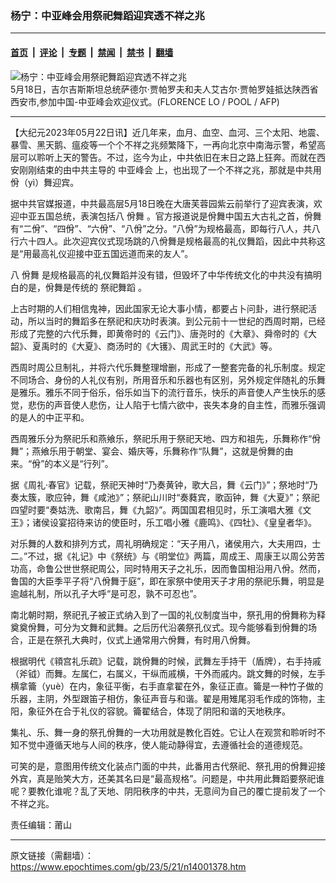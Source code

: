 ### 杨宁：中亚峰会用祭祀舞蹈迎宾透不祥之兆

---

#### [首页](../../../..?n14001378) &nbsp;|&nbsp; [评论](../../../../../epoch-comment?n14001378) &nbsp;|&nbsp; [专题](../../../../../epoch-special?n14001378) &nbsp;|&nbsp; [禁闻](../../../../../epoch-news?n14001378) &nbsp;|&nbsp; [禁书](../../../../../books?n14001378) &nbsp;|&nbsp; [翻墙](https://github.com/gfw-breaker/nogfw/blob/master/README.md?n14001378)


<div><img alt="杨宁：中亚峰会用祭祀舞蹈迎宾透不祥之兆" class="attachment-djy_600_400 size-djy_600_400 wp-post-image" src="https://i.epochtimes.com/assets/uploads/2023/05/id14001069-000_33FG3KR-600x400.jpg"/>
<div class="caption">
 5月18日，吉尔吉斯斯坦总统萨德尔·贾帕罗夫和夫人艾古尔·贾帕罗娃抵达陕西省西安市,参加中国-中亚峰会欢迎仪式。(FLORENCE LO / POOL / AFP)
</div></div><hr/><div class="post_content" id="artbody" itemprop="articleBody">
 <!-- article content begin -->
 <p>
  【大纪元2023年05月22日讯】近几年来，血月、血空、血河、三个太阳、地震、暴雪、黑天鹅、瘟疫等一个个不祥之兆频繁降下，一再向北京中南海示警，希望高层可以聆听上天的警告。不过，迄今为止，中共依旧在末日之路上狂奔。而就在西安刚刚结束的由中共主导的
  <ok href="https://www.epochtimes.com/gb/tag/%E4%B8%AD%E4%BA%9A%E5%B3%B0%E4%BC%9A.html">
   中亚峰会
  </ok>
  上，也出现了一个不祥之兆，那就是中共用佾（yì）舞迎宾。
 </p>
 <p>
  据中共官媒报道，中共最高层5月18日晚在大唐芙蓉园紫云前举行了迎宾表演，欢迎中亚五国总统，表演包括八
  <ok href="https://www.epochtimes.com/gb/tag/%E4%BD%BE%E8%88%9E.html">
   佾舞
  </ok>
  。官方报道说是佾舞中国五大古礼之首，佾舞有“二佾”、“四佾”、“六佾”、“八佾”之分。“八佾”为规格最高，即每行八人，共八行六十四人。此次迎宾仪式现场跳的八佾舞是规格最高的礼仪舞蹈，因此中共称这是“用最高礼仪迎接中亚五国远道而来的友人”。
 </p>
 <p>
  八
  <ok href="https://www.epochtimes.com/gb/tag/%E4%BD%BE%E8%88%9E.html">
   佾舞
  </ok>
  是规格最高的礼仪舞蹈并没有错，但毁坏了中华传统文化的中共没有搞明白的是，佾舞是传统的
  <ok href="https://www.epochtimes.com/gb/tag/%E7%A5%AD%E7%A5%80%E8%88%9E%E8%B9%88.html">
   祭祀舞蹈
  </ok>
  。
 </p>
 <p>
  上古时期的人们相信鬼神，因此国家无论大事小情，都要占卜问卦，进行祭祀活动，所以当时的舞蹈多在祭祀和庆功时表演。到公元前十一世纪的西周时期，已经形成了完整的六代乐舞，即黄帝时的《云门》、唐尧时的《大章》、舜帝时的《大韶》、夏禹时的《大夏》、商汤时的《大镬》、周武王时的《大武》等。
 </p>
 <p>
  西周时周公旦制礼，并将六代乐舞整理增删，形成了一整套完备的礼乐制度。规定不同场合、身份的人礼仪有别，所用音乐和乐器也有区别，另外规定伴随礼的乐舞是雅乐。雅乐不同于俗乐，俗乐如当下的流行音乐，快乐的声音使人产生快乐的感觉，悲伤的声音使人悲伤，让人陷于七情六欲中，丧失本身的自主性，而雅乐强调的是人的中正平和。
 </p>
 <p>
  西周雅乐分为祭祀乐和燕飨乐，祭祀乐用于祭祀天地、四方和祖先，乐舞称作“佾舞”；燕飨乐用于朝堂、宴会、婚庆等，乐舞称作“队舞”，这就是佾舞的由来。“佾”的本义是“行列”。
 </p>
 <p>
  据《周礼·春官》记载，祭祀天神时“乃奏黄钟，歌大吕，舞《云门》”；祭地时“乃奏太簇，歌应钟，舞《咸池》”；祭祀山川时“奏蕤宾，歌函钟，舞《大夏》”；祭祀四望时要“奏姑洗、歌南吕，舞《九韶》”。两国国君相见时，乐工演唱大雅《文王》；诸侯设宴招待来访的使臣时，乐工唱小雅《鹿鸣》、《四牡》、《皇皇者华》。
 </p>
 <p>
  对乐舞的人数和排列方式，周礼明确规定：“天子用八，诸侯用六，大夫用四，士二。”不过，据《礼记》中《祭统》与《明堂位》两篇，周成王、周康王以周公劳苦功高，命鲁公世世祭祀周公，同时特用天子之礼乐，因而鲁国相沿用八佾。然而，鲁国的大臣季平子将“八佾舞于庭”，即在家祭中使用天子才用的祭祀乐舞，明显是逾越礼制，所以孔子大呼“是可忍，孰不可忍也”。
 </p>
 <p>
  南北朝时期，祭祀孔子被正式纳入到了一国的礼仪制度当中，祭孔用的佾舞称为释奠奠佾舞，可分为文舞和武舞。之后历代沿袭祭孔仪式。现今能够看到佾舞的场合，正是在祭孔大典时，仪式上通常用六佾舞，有时用八佾舞。
 </p>
 <p>
  根据明代《頖宫礼乐疏》记载，跳佾舞的时候，武舞左手持干（盾牌），右手持戚（斧钺）而舞。左属仁，右属义，干纵而戚横，干外而戚内。跳文舞的时候，左手横拿籥（yuè）在内，象征平衡，右手直拿翟在外，象征正直。籥是一种竹子做的乐器，主阴，外型跟笛子相仿，象征声音与和谐。翟是用雉尾羽毛作成的饰物，主阳，象征外在合于礼仪的容貌。籥翟结合，体现了阴阳和谐的天地秩序。
 </p>
 <p>
  集礼、乐、舞一身的祭孔佾舞的一大功用就是教化百姓。它让人在观赏和聆听时不知不觉中遵循天地与人间的秩序，使人能动静得宜，去遵循社会的道德规范。
 </p>
 <p>
  可笑的是，意图用传统文化装点门面的中共，此番用古代祭祀、祭孔用的佾舞迎接外宾，真是贻笑大方，还美其名曰是“最高规格”。问题是，中共用此舞蹈要祭祀谁呢？要教化谁呢？乱了天地、阴阳秩序的中共，无意间为自己的覆亡提前发了一个不祥之兆。
 </p>
 <p>
  责任编辑：莆山
 </p>
 <!-- article content end -->
 <div id="below_article_ad">
 </div>
</div>


---

原文链接（需翻墙）：https://www.epochtimes.com/gb/23/5/21/n14001378.htm